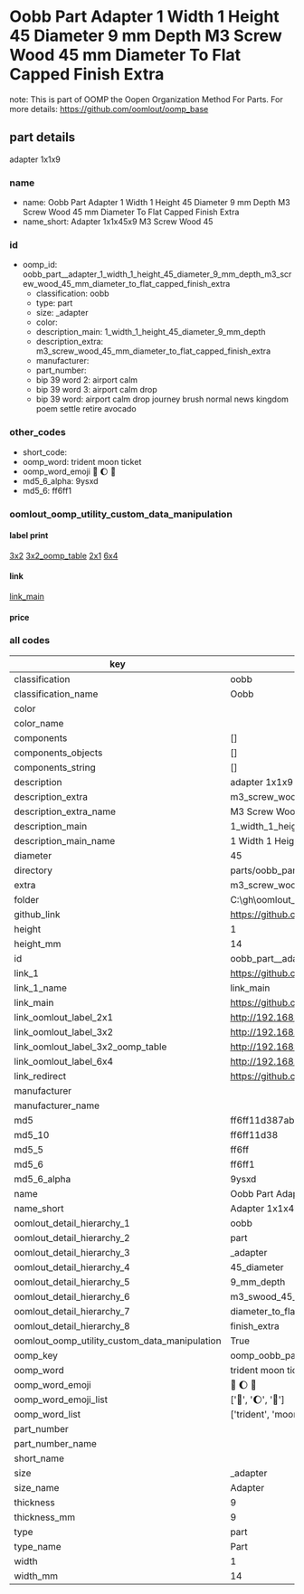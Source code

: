 # Oobb Part  Adapter 1 Width 1 Height 45 Diameter 9 mm Depth M3 Screw Wood 45 mm Diameter To Flat Capped Finish Extra  

note: This is part of OOMP the Oopen Organization Method For Parts. For more details: https://github.com/oomlout/oomp_base

##  part details
  



 adapter 1x1x9



### name
* name: Oobb Part  Adapter 1 Width 1 Height 45 Diameter 9 mm Depth M3 Screw Wood 45 mm Diameter To Flat Capped Finish Extra
* name_short: Adapter 1x1x45x9 M3 Screw Wood 45
### id
* oomp_id: oobb_part__adapter_1_width_1_height_45_diameter_9_mm_depth_m3_screw_wood_45_mm_diameter_to_flat_capped_finish_extra
  * classification: oobb
  * type: part
  * size: _adapter
  * color: 
  * description_main: 1_width_1_height_45_diameter_9_mm_depth
  * description_extra: m3_screw_wood_45_mm_diameter_to_flat_capped_finish_extra
  * manufacturer: 
  * part_number: 
  * bip 39 word 2: airport calm
  * bip 39 word 3: airport calm drop
  * bip 39 word: airport calm drop journey brush normal news kingdom poem settle retire avocado

### other_codes
* short_code: 
* oomp_word: trident moon ticket
* oomp_word_emoji :trident: :moon: :ticket:
* md5_6_alpha: 9ysxd
* md5_6: ff6ff1






### oomlout_oomp_utility_custom_data_manipulation
#### label print
[3x2](http://192.168.1.245:1112/?label=oomp%209ysxd)
[3x2_oomp_table](http://192.168.1.108:1112/?label=oomp%209ysxd)
[2x1](http://192.168.1.242:1112/?label=oomp%209ysxd)
[6x4](http://192.168.1.55:1112/?label=oomp%209ysxd)    

#### link

[link_main](https://github.com/oomlout/oomlout_oobb_version_4_generated_parts/tree/main/navigation_oomp/oobb/part/_adapter/1_width_1_height_45_diameter_9_mm_depth/m3_screw_wood_45_mm_diameter_to_flat_capped_finish_extra/part)                              

#### price







### all codes 
| key | value |  
| --- | --- |  
| classification | oobb |  
| classification_name | Oobb |  
| color |  |  
| color_name |  |  
| components | [] |  
| components_objects | [] |  
| components_string | [] |  
| description |  adapter 1x1x9 |  
| description_extra | m3_screw_wood_45_mm_diameter_to_flat_capped_finish_extra |  
| description_extra_name | M3 Screw Wood 45 mm Diameter To Flat Capped Finish Extra |  
| description_main | 1_width_1_height_45_diameter_9_mm_depth |  
| description_main_name | 1 Width 1 Height 45 Diameter 9 mm Depth |  
| diameter | 45 |  
| directory | parts/oobb_part__adapter_1_width_1_height_45_diameter_9_mm_depth_m3_screw_wood_45_mm_diameter_to_flat_capped_finish_extra |  
| extra | m3_screw_wood_45_mm_diameter_to_flat_capped_finish |  
| folder | C:\gh\oomlout_oobb_version_4_generated_parts\parts\oobb_part__adapter_1_width_1_height_45_diameter_9_mm_depth_m3_screw_wood_45_mm_diameter_to_flat_capped_finish_extra |  
| github_link | https://github.com/oomlout/oomlout_oomp_part_src/tree/main/parts/oobb_part__adapter_1_width_1_height_45_diameter_9_mm_depth_m3_screw_wood_45_mm_diameter_to_flat_capped_finish_extra |  
| height | 1 |  
| height_mm | 14 |  
| id | oobb_part__adapter_1_width_1_height_45_diameter_9_mm_depth_m3_screw_wood_45_mm_diameter_to_flat_capped_finish_extra |  
| link_1 | https://github.com/oomlout/oomlout_oobb_version_4_generated_parts/tree/main/navigation_oomp/oobb/part/_adapter/1_width_1_height_45_diameter_9_mm_depth/m3_screw_wood_45_mm_diameter_to_flat_capped_finish_extra/part |  
| link_1_name | link_main |  
| link_main | https://github.com/oomlout/oomlout_oobb_version_4_generated_parts/tree/main/navigation_oomp/oobb/part/_adapter/1_width_1_height_45_diameter_9_mm_depth/m3_screw_wood_45_mm_diameter_to_flat_capped_finish_extra/part |  
| link_oomlout_label_2x1 | http://192.168.1.242:1112/?label=oomp%209ysxd |  
| link_oomlout_label_3x2 | http://192.168.1.245:1112/?label=oomp%209ysxd |  
| link_oomlout_label_3x2_oomp_table | http://192.168.1.108:1112/?label=oomp%209ysxd |  
| link_oomlout_label_6x4 | http://192.168.1.55:1112/?label=oomp%209ysxd |  
| link_redirect | https://github.com/oomlout/oomlout_oobb_version_4_generated_parts/tree/main/parts/oobb__adapter_01_01_45_09_ex_m3_screw_wood_45_mm_diameter_to_flat_capped_finish |  
| manufacturer |  |  
| manufacturer_name |  |  
| md5 | ff6ff11d387ab2a6588e978686c8202c |  
| md5_10 | ff6ff11d38 |  
| md5_5 | ff6ff |  
| md5_6 | ff6ff1 |  
| md5_6_alpha | 9ysxd |  
| name | Oobb Part  Adapter 1 Width 1 Height 45 Diameter 9 mm Depth M3 Screw Wood 45 mm Diameter To Flat Capped Finish Extra |  
| name_short | Adapter 1x1x45x9 M3 Screw Wood 45 |  
| oomlout_detail_hierarchy_1 | oobb |  
| oomlout_detail_hierarchy_2 | part |  
| oomlout_detail_hierarchy_3 | _adapter |  
| oomlout_detail_hierarchy_4 | 45_diameter |  
| oomlout_detail_hierarchy_5 | 9_mm_depth |  
| oomlout_detail_hierarchy_6 | m3_swood_45_mm |  
| oomlout_detail_hierarchy_7 | diameter_to_flat_capped |  
| oomlout_detail_hierarchy_8 | finish_extra |  
| oomlout_oomp_utility_custom_data_manipulation | True |  
| oomp_key | oomp_oobb_part__adapter_1_width_1_height_45_diameter_9_mm_depth_m3_screw_wood_45_mm_diameter_to_flat_capped_finish_extra |  
| oomp_word | trident moon ticket |  
| oomp_word_emoji | :trident: :moon: :ticket: |  
| oomp_word_emoji_list | [':trident:', ':moon:', ':ticket:'] |  
| oomp_word_list | ['trident', 'moon', 'ticket'] |  
| part_number |  |  
| part_number_name |  |  
| short_name |  |  
| size | _adapter |  
| size_name |  Adapter |  
| thickness | 9 |  
| thickness_mm | 9 |  
| type | part |  
| type_name | Part |  
| width | 1 |  
| width_mm | 14 |  

